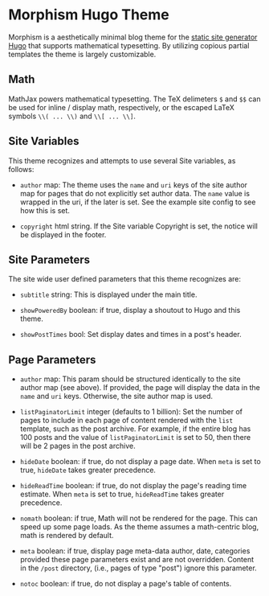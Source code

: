# Morphism Hugo Theme

Morphism is a aesthetically minimal blog theme for the 
[static site generator Hugo](https://gohugo.io) that supports mathematical
typesetting. By utilizing copious partial templates the theme is 
largely customizable.

## Math

MathJax powers mathematical typesetting.  The TeX delimeters `$`
and `$$` can be used for inline / display math, respectively, or the escaped
LaTeX symbols `\\( ... \\)` and `\\[ ... \\]`.

## Site Variables

This theme recognizes and attempts to use several Site variables, as follows:

- `author` map:  The theme uses the `name` and `uri` keys of the site author
   map for pages that do not explicitly set author data.  The `name`
   value is wrapped in the uri, if the later is set.  See the example site
   config to see how this is set.

- `copyright` html string.  If the Site variable Copyright is set, the notice
  will be displayed in the footer.

## Site Parameters

The site wide user defined parameters that this theme recognizes are:

- `subtitle` string: This is displayed under the main title. 

- `showPoweredBy` boolean: if true, display a shoutout to Hugo and this theme.

- `showPostTimes` bool: Set display dates and times in a post's header.


## Page Parameters

- `author` map:  This param should be structured identically to the site
   author map (see above).  If provided, the page will display the data in the
   `name` and `uri` keys.  Otherwise, the site author map is used.  

- `listPaginatorLimit` integer (defaults to 1 billion): Set the number of pages
   to include in each page of content rendered with the `list` template, such
   as the post archive.  For example, if the entire blog has 100 posts and
   the value of `listPaginatorLimit` is set to 50, then there will be 2 pages
   in the post archive.
   
- `hideDate` boolean: if true, do not display a page date.  When `meta` is set to
  true, `hideDate` takes greater precedence.

- `hideReadTime` boolean: if true, do not display the page's reading time
  estimate.  When `meta` is set to true, `hideReadTime` takes greater precedence.

- `nomath` boolean: if true, Math will not be rendered for the page.  This can
   speed up some page loads.  As the theme assumes a math-centric blog, math
   is rendered by default.

- `meta` boolean: if true, display page meta-data author, date, categories provided
  these page parameters exist and are not overridden.  Content in the `/post` directory,
  (i.e., pages of type "post") ignore this parameter.

- `notoc` boolean: if true, do not display a page's table of contents.


